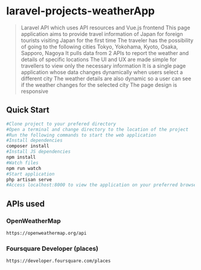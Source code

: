 # laravel-projects-weatherApp
> Laravel API which uses API resources and Vue.js frontend
> This page application aims to provide travel information of Japan for foreign tourists visiting Japan for the first time
> The traveler has the possibility of going to the following cities
> Tokyo, Yokohama, Kyoto, Osaka, Sapporo, Nagoya
> It pulls data from 2 APIs to report the weather and details of specific locations
> The UI and UX are made simple for travellers to view only the necessary information
> It is a single page application whose data changes dynamically when users select a different city
> The weather details are also dynamic so a user can see if the weather changes for the selected city
> The page design is responsive
## Quick Start
``` bash
#Clone project to your prefered directory
#Open a terminal and change directory to the location of the project
#Run the following commands to start the web application
#Install dependencies
composer install
#Install JS dependencies
npm install
#Watch files
npm run watch
#Start application
php artisan serve
#Access localhost:8000 to view the application on your preferred browser
```
## APIs used
### OpenWeatherMap
```bash
https://openweathermap.org/api
```
### Foursquare Developer (places)
```bash
https://developer.foursquare.com/places
```
